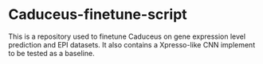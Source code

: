 # Caduceus-finetune-script
This is a repository used to finetune Caduceus on gene expression level prediction and EPI datasets. It also contains a Xpresso-like CNN implement to be tested as a baseline. 
